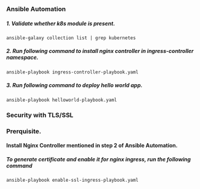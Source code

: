 ### Ansible Automation

##### 1. Validate whether k8s module is present.
 
    ansible-galaxy collection list | grep kubernetes  

##### 2. Run following command to install nginx controller in ingress-controller namespace.

    ansible-playbook ingress-controller-playbook.yaml
      
##### 3.  Run following command to deploy hello world app.

    ansible-playbook helloworld-playbook.yaml
      
### Security with TLS/SSL

### Prerquisite.

#### Install Nginx Controller mentioned in step 2 of Ansible Automation.

##### To generate certificate and enable it for nginx ingress, run the following command 

    ansible-playbook enable-ssl-ingress-playbook.yaml
